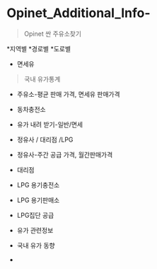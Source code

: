 # Opinet_Additional_Info-

> Opinet 싼 주유소찾기 

*지역별
*경로별 
*도로별 
* 면세유 

> 국내 유가통계 
* 주유소-평균 판매 가격, 면세유 판매가격 
* 동차충전소 
* 유가 내려 받기-일반/면세
* 정유사 / 대리점 /LPG 
* 정유사-주간 공급 가격, 월간판매가격 
*  대리점 
* LPG 용기충전소 
* LPG 용기판매소 
* LPG집단 공급 

* 유가 관련정보 
* 국내 유가 동향 
* 

